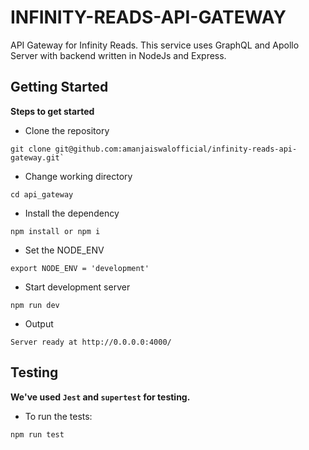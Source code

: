 # INFINITY-READS-API-GATEWAY
API Gateway for Infinity Reads. This service uses GraphQL and Apollo Server with backend written in NodeJs and Express.

## Getting Started
 **Steps to get started**
 

* Clone the repository 
 ```
 git clone git@github.com:amanjaiswalofficial/infinity-reads-api-gateway.git`
 ```
* Change working directory
 ```
 cd api_gateway
 ``` 

* Install the dependency 
```
npm install or npm i
```

* Set the NODE_ENV
```
export NODE_ENV = 'development'
```

* Start development server
```
npm run dev
```

- Output 
```
Server ready at http://0.0.0.0:4000/
```

## Testing
 **We've used ```Jest``` and ```supertest``` for testing.**
 
 * To run the tests:
 ```
 npm run test
 ```  